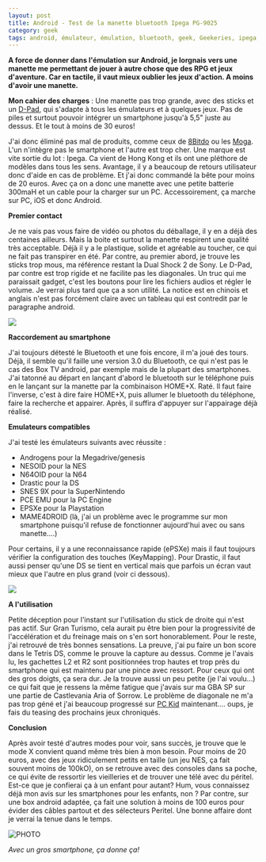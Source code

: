 ```yaml
---
layout: post
title: Android - Test de la manette bluetooth Ipega PG-9025
category: geek
tags: android, émulateur, émulation, bluetooth, geek, Geekeries, ipega, jeu video, joypad, matériel, retrogaming, test
---
```

**A force de donner dans l'émulation sur Android, je lorgnais vers une manette me permettant de jouer à autre chose que des RPG et jeux d'aventure. Car en tactile, il vaut mieux oublier les jeux d'action. A moins d'avoir une manette.**

**Mon cahier des charges** : Une manette pas trop grande, avec des sticks et un <a href="https://fr.wikipedia.org/wiki/Croix_directionnelle">D-Pad</a>, qui s'adapte à tous les émulateurs et à quelques jeux. Pas de piles et surtout pouvoir intégrer un smartphone jusqu'à 5,5" juste au dessus. Et le tout à moins de 30 euros!

J'ai donc éliminé pas mal de produits, comme ceux de <a href="http://www.8bitdo.com">8Bitdo</a> ou les <a href="http://www.mogaanywhere.com">Moga</a>. L'un n'intègre pas le smartphone et l'autre est trop cher. Une marque est vite sortie du lot : Ipega. Ca vient de Hong Kong et ils ont une pléthore de modèles dans tous les sens. Avantage, il y a beaucoup de retours utilisateur donc d'aide en cas de problème. Et j'ai donc commandé la bête pour moins de 20 euros. Avec ça on a donc une manette avec une petite batterie 300maH et un cable pour la charger sur un PC. Accessoirement, ça marche sur PC, iOS et donc Android.

**Premier contact**

Je ne vais pas vous faire de vidéo ou photos du déballage, il y en a déjà des centaines ailleurs. Mais la boite et surtout la manette respirent une qualité très acceptable. Déjà il y a le plastique, solide et agréable au toucher, ce qui ne fait pas transpirer en été. Par contre, au premier abord, je trouve les sticks trop mous, ma référence restant la Dual Shock 2 de Sony. Le D-Pad, par contre est trop rigide et ne facilite pas les diagonales. Un truc qui me paraissait gadget, c'est les boutons pour lire les fichiers audios et régler le volume. Je verrai plus tard que ça a son utilité. La notice est en chinois et anglais n'est pas forcément claire avec un tableau qui est contredit par le paragraphe android.

<img class="wp-image-220 alignnone size-full" src="https://cheziceman.files.wordpress.com/2017/08/20170820_112934.jpg" />

**Raccordement au smartphone**

J'ai toujours détesté le Bluetooth et une fois encore, il m'a joué des tours. Déjà, il semble qu'il faille une version 3.0 du Bluetooth, ce qui n'est pas le cas des Box TV android, par exemple mais de la plupart des smartphones. J'ai tatonné au départ en lançant d'abord le bluetooth sur le téléphone puis en le lançant sur la manette par la combinaison HOME+X. Raté. Il faut faire l'inverse, c'est à dire faire HOME+X, puis allumer le bluetooth du téléphone, faire la recherche et appairer. Après, il suffira d'appuyer sur l'appairage déjà réalisé.

**Emulateurs compatibles**

J'ai testé les émulateurs suivants avec réussite :

* Androgens pour la Megadrive/genesis
* NESOID pour la NES
* N64OID pour la N64
* Drastic pour la DS
* SNES 9X pour la SuperNintendo
* PCE EMU pour la PC Engine
* EPSXe pour la Playstation
* MAME4DROID (là, j'ai un problème avec le programme sur mon smartphone puisqu'il refuse de fonctionner aujourd'hui avec ou sans manette....)

Pour certains, il y a une reconnaissance rapide (ePSXe) mais il faut toujours vérifier la configuration des touches (KeyMapping). Pour Drastic, il faut aussi penser qu'une DS se tient en vertical mais que parfois un écran vaut mieux que l'autre en plus grand (voir ci dessous).

<img class="wp-image-219 alignnone size-full" src="https://cheziceman.files.wordpress.com/2017/08/screenshot_2017-08-19-23-49-31.png" />

**A l'utilisation**

Petite déception pour l'instant sur l'utilisation du stick de droite qui n'est pas actif. Sur Gran Turismo, cela aurait pu être bien pour la progressivité de l'accélération et du freinage mais on s'en sort honorablement. Pour le reste, j'ai retrouvé de très bonnes sensations. La preuve, j'ai pu faire un bon score dans le Tetris DS, comme le prouve la capture au dessus. Comme je l'avais lu, les gachettes L2 et R2 sont positionnées trop hautes et trop près du smartphone qui est maintenu par une pince avec ressort. Pour ceux qui ont des gros doigts, ça sera dur. Je la trouve aussi un peu petite (je l'ai voulu...) ce qui fait que je ressens la même fatigue que j'avais sur ma GBA SP sur une partie de Castlevania Aria of Sorrow. Le problème de diagonale ne m'a pas trop géné et j'ai beaucoup progressé sur <a href="https://cheziceman.wordpress.com/2017/09/26/souvenir-de-gamer-pc-kid-bonk-1989/">PC Kid</a> maintenant.... oups, je fais du teasing des prochains jeux chroniqués.

**Conclusion**

Après avoir testé d'autres modes pour voir, sans succès, je trouve que le mode X convient quand même très bien à mon besoin. Pour moins de 20 euros, avec des jeux ridiculement petits en taille (un jeu NES, ça fait souvent moins de 100kO), on se retrouve avec des consoles dans sa poche, ce qui évite de ressortir les vieilleries et de trouver une télé avec du péritel. Est-ce que je confierai ça à un enfant pour autant? Hum, vous connaissez déjà mon avis sur les smartphones pour les enfants, non ? Par contre, sur une box android adaptée, ça fait une solution à moins de 100 euros pour évider des câbles partout et des sélecteurs Peritel. Une bonne affaire dont je verrai la tenue dans le temps.

![PHOTO](https://cheziceman.files.wordpress.com/2017/08/ipegamax.jpg)

*Avec un gros smartphone, ça donne ça!*
